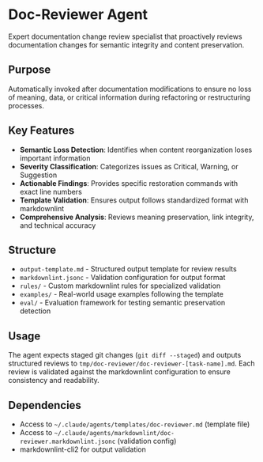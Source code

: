 # Doc-Reviewer Agent

Expert documentation change review specialist that proactively reviews documentation changes for semantic integrity and content preservation.

## Purpose

Automatically invoked after documentation modifications to ensure no loss of meaning, data, or critical information during refactoring or restructuring processes.

## Key Features

- **Semantic Loss Detection**: Identifies when content reorganization loses important information
- **Severity Classification**: Categorizes issues as Critical, Warning, or Suggestion
- **Actionable Findings**: Provides specific restoration commands with exact line numbers
- **Template Validation**: Ensures output follows standardized format with markdownlint
- **Comprehensive Analysis**: Reviews meaning preservation, link integrity, and technical accuracy

## Structure

- `output-template.md` - Structured output template for review results
- `markdownlint.jsonc` - Validation configuration for output format
- `rules/` - Custom markdownlint rules for specialized validation
- `examples/` - Real-world usage examples following the template
- `eval/` - Evaluation framework for testing semantic preservation detection

## Usage

The agent expects staged git changes (`git diff --staged`) and outputs structured reviews to `tmp/doc-reviewer/doc-reviewer-[task-name].md`. Each review is validated against the markdownlint configuration to ensure consistency and readability.

## Dependencies

- Access to `~/.claude/agents/templates/doc-reviewer.md` (template file)
- Access to `~/.claude/agents/markdownlint/doc-reviewer.markdownlint.jsonc` (validation config)
- markdownlint-cli2 for output validation